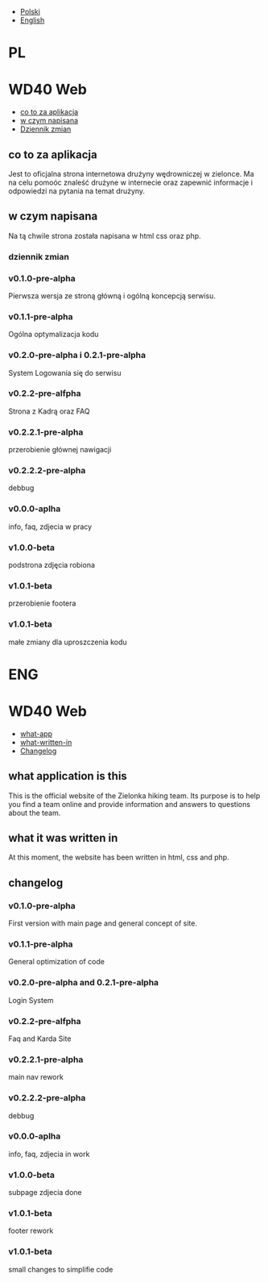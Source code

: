 * [Polski](#PL)
* [English](#ENG)
# PL
# WD40 Web
* [co to za aplikacja](#co-to-za-aplikacja)
* [w czym napisana](#w-czym-napisana)
* [Dziennik zmian](##dziennik-zmian)
## co to za aplikacja
Jest to oficjalna strona internetowa drużyny wędrowniczej w zielonce. Ma na celu pomoóc znaleść drużyne w internecie oraz zapewnić informacje i odpowiedzi na pytania na temat drużyny.
## w czym napisana
Na tą chwile strona została napisana w html css oraz php.

### dziennik zmian
### v0.1.0-pre-alpha
Pierwsza wersja ze stroną główną i ogólną koncepcją serwisu.
### v0.1.1-pre-alpha
Ogólna optymalizacja kodu
### v0.2.0-pre-alpha i 0.2.1-pre-alpha
System Logowania się do serwisu
### v0.2.2-pre-alfpha
Strona z Kadrą oraz FAQ
### v0.2.2.1-pre-alpha
przerobienie głównej nawigacji
### v0.2.2.2-pre-alpha
debbug
### v0.0.0-aplha
info, faq, zdjecia w pracy
### v1.0.0-beta
podstrona zdjęcia robiona
### v1.0.1-beta
przerobienie footera
### v1.0.1-beta
małe zmiany dla uproszczenia kodu

# ENG
# WD40 Web
* [what-app](#what-application-is-this)
* [what-written-in](#what-it-was-written-in)
* [Changelog](#changelog)
## what application is this
This is the official website of the Zielonka hiking team. Its purpose is to help you find a team online and provide information and answers to questions about the team.
## what it was written in
At this moment, the website has been written in html, css and php.

## changelog
### v0.1.0-pre-alpha
First version with main page and general concept of site.
### v0.1.1-pre-alpha
General optimization of code
### v0.2.0-pre-alpha and 0.2.1-pre-alpha
Login System
### v0.2.2-pre-alfpha
Faq and Karda Site
### v0.2.2.1-pre-alpha
main nav rework
### v0.2.2.2-pre-alpha
debbug
### v0.0.0-aplha
info, faq, zdjecia in work
### v1.0.0-beta
subpage zdjecia done
### v1.0.1-beta
footer rework
### v1.0.1-beta
small changes to simplifie code
